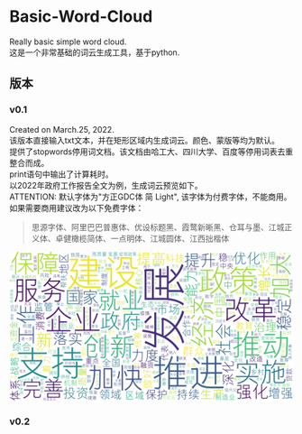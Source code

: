 # Basic-Word-Cloud
Really basic simple word cloud.  
这是一个非常基础的词云生成工具，基于python.

## 版本
### v0.1  
Created on March.25, 2022.  
该版本直接输入txt文本，并在矩形区域内生成词云。颜色、蒙版等均为默认。  
提供了stopwords停用词文档。该文档由哈工大、四川大学、百度等停用词表去重整合而成。  
print语句中输出了计算耗时。  
以2022年政府工作报告全文为例，生成词云预览如下。  
ATTENTION: 默认字体为"方正GDC体 简 Light", 该字体为付费字体，不能商用。如果需要商用建议改为以下免费字体：  
> 思源字体、阿里巴巴普惠体、优设标题黑、霞鹜新晰黑、仓耳与墨、江城正义体、卓健橄榄简体、一点明体、江城圆体、江西拙楷体  
> 
![avatar](result.png)

### v0.2


